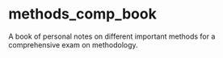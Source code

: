 # methods_comp_book
A book of personal notes on different important methods for a comprehensive exam on methodology.
